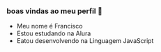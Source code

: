 ### boas vindas ao meu perfil 💚

- Meu nome é Francisco
- Estou estudando na Alura
- Eatou desenvolvendo na Linguagem JavaScript
